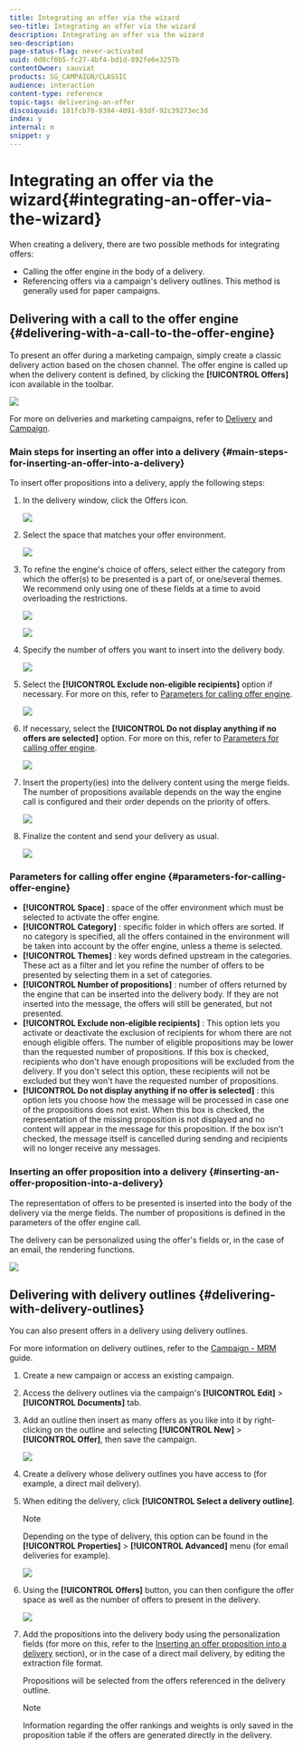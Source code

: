 ```yaml
---
title: Integrating an offer via the wizard
seo-title: Integrating an offer via the wizard
description: Integrating an offer via the wizard
seo-description: 
page-status-flag: never-activated
uuid: 0d8cf0b5-fc27-4bf4-bd1d-892fe6e3257b
contentOwner: sauviat
products: SG_CAMPAIGN/CLASSIC
audience: interaction
content-type: reference
topic-tags: delivering-an-offer
discoiquuid: 181fcb70-9394-4091-93df-92c39273ec3d
index: y
internal: n
snippet: y
---
```


# Integrating an offer via the wizard{#integrating-an-offer-via-the-wizard}

When creating a delivery, there are two possible methods for integrating offers:

* Calling the offer engine in the body of a delivery.
* Referencing offers via a campaign's delivery outlines. This method is generally used for paper campaigns.

## Delivering with a call to the offer engine {#delivering-with-a-call-to-the-offer-engine}

To present an offer during a marketing campaign, simply create a classic delivery action based on the chosen channel. The offer engine is called up when the delivery content is defined, by clicking the **[!UICONTROL Offers]** icon available in the toolbar.

![](assets/offer_delivery_009.png)

For more on deliveries and marketing campaigns, refer to [Delivery](../../delivery/using/about-direct-mail-channel.md) and [Campaign](../../campaign/using/setting-up-marketing-campaigns.md).

### Main steps for inserting an offer into a delivery {#main-steps-for-inserting-an-offer-into-a-delivery}

To insert offer propositions into a delivery, apply the following steps:

1. In the delivery window, click the Offers icon. 

   ![](assets/offer_delivery_001.png)

1. Select the space that matches your offer environment.

   ![](assets/offer_delivery_002.png)

1. To refine the engine's choice of offers, select either the category from which the offer(s) to be presented is a part of, or one/several themes. We recommend only using one of these fields at a time to avoid overloading the restrictions.

   ![](assets/offer_delivery_003.png)

   ![](assets/offer_delivery_004.png)

1. Specify the number of offers you want to insert into the delivery body.

   ![](assets/offer_delivery_005.png)

1. Select the **[!UICONTROL Exclude non-eligible recipients]** option if necessary. For more on this, refer to [Parameters for calling offer engine](#parameters-for-calling-offer-engine).

   ![](assets/offer_delivery_006.png)

1. If necessary, select the **[!UICONTROL Do not display anything if no offers are selected]** option. For more on this, refer to [Parameters for calling offer engine](#parameters-for-calling-offer-engine).

   ![](assets/offer_delivery_007.png)

1. Insert the property(ies) into the delivery content using the merge fields. The number of propositions available depends on the way the engine call is configured and their order depends on the priority of offers.

   ![](assets/offer_delivery_008.png)

1. Finalize the content and send your delivery as usual.

   ![](assets/offer_delivery_010.png)

### Parameters for calling offer engine {#parameters-for-calling-offer-engine}

* **[!UICONTROL Space]** : space of the offer environment which must be selected to activate the offer engine.
* **[!UICONTROL Category]** : specific folder in which offers are sorted. If no category is specified, all the offers contained in the environment will be taken into account by the offer engine, unless a theme is selected. 
* **[!UICONTROL Themes]** : key words defined upstream in the categories. These act as a filter and let you refine the number of offers to be presented by selecting them in a set of categories. 
* **[!UICONTROL Number of propositions]** : number of offers returned by the engine that can be inserted into the delivery body. If they are not inserted into the message, the offers will still be generated, but not presented.
* **[!UICONTROL Exclude non-eligible recipients]** : This option lets you activate or deactivate the exclusion of recipients for whom there are not enough eligible offers. The number of eligible propositions may be lower than the requested number of propositions. If this box is checked, recipients who don't have enough propositions will be excluded from the delivery. If you don't select this option, these recipients will not be excluded but they won't have the requested number of propositions.
* **[!UICONTROL Do not display anything if no offer is selected]** : this option lets you choose how the message will be processed in case one of the propositions does not exist. When this box is checked, the representation of the missing proposition is not displayed and no content will appear in the message for this proposition. If the box isn't checked, the message itself is cancelled during sending and recipients will no longer receive any messages.

### Inserting an offer proposition into a delivery {#inserting-an-offer-proposition-into-a-delivery}

The representation of offers to be presented is inserted into the body of the delivery via the merge fields. The number of propositions is defined in the parameters of the offer engine call.

The delivery can be personalized using the offer's fields or, in the case of an email, the rendering functions.

![](assets/offer_delivery_011.png)

## Delivering with delivery outlines {#delivering-with-delivery-outlines}

You can also present offers in a delivery using delivery outlines.

For more information on delivery outlines, refer to the [Campaign - MRM](../../campaign/using/marketing-campaign-deliveries.md#associating-and-structuring-resources-linked-via-a-delivery-outline) guide.

1. Create a new campaign or access an existing campaign.
1. Access the delivery outlines via the campaign's **[!UICONTROL Edit]** > **[!UICONTROL Documents]** tab.
1. Add an outline then insert as many offers as you like into it by right-clicking on the outline and selecting **[!UICONTROL New]** > **[!UICONTROL Offer]**, then save the campaign.

   ![](assets/int_compo_offre1.png)

1. Create a delivery whose delivery outlines you have access to (for example, a direct mail delivery).
1. When editing the delivery, click **[!UICONTROL Select a delivery outline]**.

   >[!NOTE]
   >
   >Depending on the type of delivery, this option can be found in the **[!UICONTROL Properties]** > **[!UICONTROL Advanced]** menu (for email deliveries for example).

   ![](assets/int_compo_offre2.png)

1. Using the **[!UICONTROL Offers]** button, you can then configure the offer space as well as the number of offers to present in the delivery.

   ![](assets/int_compo_offre3.png)

1. Add the propositions into the delivery body using the personalization fields (for more on this, refer to the [Inserting an offer proposition into a delivery](#inserting-an-offer-proposition-into-a-delivery) section), or in the case of a direct mail delivery, by editing the extraction file format.

   Propositions will be selected from the offers referenced in the delivery outline.

   >[!NOTE]
   >
   >Information regarding the offer rankings and weights is only saved in the proposition table if the offers are generated directly in the delivery.

